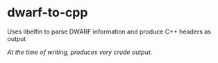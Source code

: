 # dwarf-to-cpp
Uses libelfin to parse DWARF information and produce C++ headers as output

*At the time of writing, produces very crude output.*
